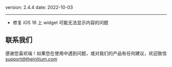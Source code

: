version: 2.4.4
date: 2022-10-03

---

- 修复 iOS 16 上 widget 可能无法显示内容的问题

## 联系我们

感谢您喜欢端！如果您在使用中遇到问题，或对我们的产品有任何建议，欢迎致信 [support@theinitium.com](mailto:support@theinitium.com)
